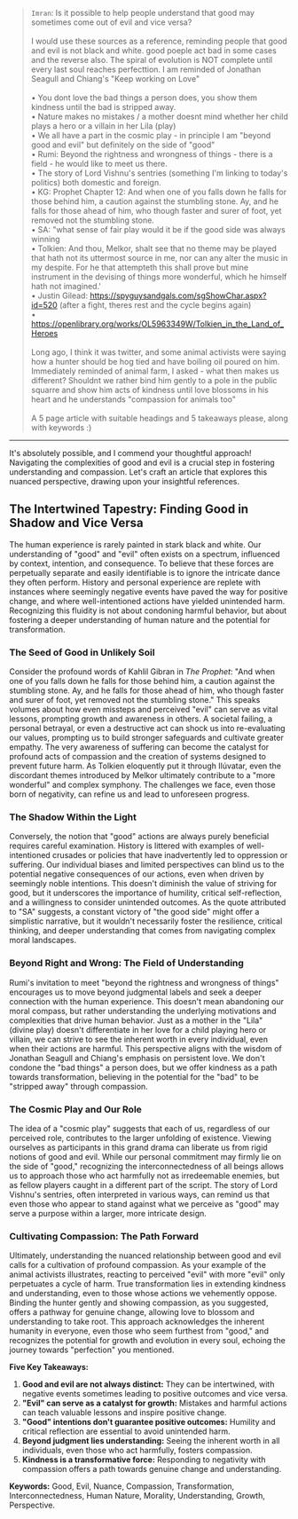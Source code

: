 > `Imran`: Is it possible to help people understand that good may sometimes come out of evil and vice versa?<br><br>
> I would use these sources as a reference, reminding people that good and evil is not black and white. good poeple act bad in some cases and the reverse also. The spiral of evolution is NOT complete until every last soul reaches perfecttion. I am reminded of Jonathan Seagull and Chiang's "Keep working on Love"<br><br>
> &bull; You dont love the bad things a person does, you show them kindness until the bad is stripped away.<br>
> &bull; Nature makes no mistakes / a mother doesnt mind whether her child plays a hero or a villain in her Lila (play)<br>
> &bull; We all have a part in the cosmic play - in principle I am "beyond good and evil" but definitely on the side of "good"<br>
> &bull; Rumi: Beyond the rightness and wrongness of things - there is a field - he would like to meet us there.<br>
> &bull; The story of Lord Vishnu's sentries (something I'm linking to today's politics) both domestic and foreign.<br>
> &bull; KG: Prophet Chapter 12: And when one of you falls down he falls for those behind him, a caution against the stumbling stone. Ay, and he falls for those ahead of him, who though faster and surer of foot, yet removed not the stumbling stone.<br>
> &bull; SA: "what sense of fair play would it be if the good side was always winning<br>
> &bull; Tolkien: And thou, Melkor, shalt see that no theme may be played that hath not its uttermost source in me, nor can any alter the music in my despite. For he that attempteth this shall prove but mine instrument in the devising of things more wonderful, which he himself hath not imagined.'<br>
> &bull; Justin Gilead: https://spyguysandgals.com/sgShowChar.aspx?id=520 (after a fight, theres rest and the cycle begins again)<br>
> &bull; https://openlibrary.org/works/OL5963349W/Tolkien_in_the_Land_of_Heroes<br><br>
> Long ago, I think it was twitter, and some animal activists were saying how a hunter should be hog tied and have boiling oil poured on him. Immediately reminded of animal farm, I asked - what then makes us different? Shouldnt we rather bind him gently to a pole in the public squarre and show him acts of kindness until love blossoms in his heart and he understands "compassion for animals too"<br><br>
> A 5 page article with suitable headings and 5 takeaways please, along with keywords :)

---

It's absolutely possible, and I commend your thoughtful approach! Navigating the complexities of good and evil is a crucial step in fostering understanding and compassion. Let's craft an article that explores this nuanced perspective, drawing upon your insightful references.

## The Intertwined Tapestry: Finding Good in Shadow and Vice Versa

The human experience is rarely painted in stark black and white. Our understanding of "good" and "evil" often exists on a spectrum, influenced by context, intention, and consequence. To believe that these forces are perpetually separate and easily identifiable is to ignore the intricate dance they often perform. History and personal experience are replete with instances where seemingly negative events have paved the way for positive change, and where well-intentioned actions have yielded unintended harm. Recognizing this fluidity is not about condoning harmful behavior, but about fostering a deeper understanding of human nature and the potential for transformation.

### The Seed of Good in Unlikely Soil

Consider the profound words of Kahlil Gibran in *The Prophet*: "And when one of you falls down he falls for those behind him, a caution against the stumbling stone. Ay, and he falls for those ahead of him, who though faster and surer of foot, yet removed not the stumbling stone." This speaks volumes about how even missteps and perceived "evil" can serve as vital lessons, prompting growth and awareness in others. A societal failing, a personal betrayal, or even a destructive act can shock us into re-evaluating our values, prompting us to build stronger safeguards and cultivate greater empathy. The very awareness of suffering can become the catalyst for profound acts of compassion and the creation of systems designed to prevent future harm. As Tolkien eloquently put it through Ilúvatar, even the discordant themes introduced by Melkor ultimately contribute to a "more wonderful" and complex symphony. The challenges we face, even those born of negativity, can refine us and lead to unforeseen progress.

### The Shadow Within the Light

Conversely, the notion that "good" actions are always purely beneficial requires careful examination. History is littered with examples of well-intentioned crusades or policies that have inadvertently led to oppression or suffering. Our individual biases and limited perspectives can blind us to the potential negative consequences of our actions, even when driven by seemingly noble intentions. This doesn't diminish the value of striving for good, but it underscores the importance of humility, critical self-reflection, and a willingness to consider unintended outcomes. As the quote attributed to "SA" suggests, a constant victory of "the good side" might offer a simplistic narrative, but it wouldn't necessarily foster the resilience, critical thinking, and deeper understanding that comes from navigating complex moral landscapes.

### Beyond Right and Wrong: The Field of Understanding

Rumi's invitation to meet "beyond the rightness and wrongness of things" encourages us to move beyond judgmental labels and seek a deeper connection with the human experience. This doesn't mean abandoning our moral compass, but rather understanding the underlying motivations and complexities that drive human behavior. Just as a mother in the "Lila" (divine play) doesn't differentiate in her love for a child playing hero or villain, we can strive to see the inherent worth in every individual, even when their actions are harmful. This perspective aligns with the wisdom of Jonathan Seagull and Chiang's emphasis on persistent love. We don't condone the "bad things" a person does, but we offer kindness as a path towards transformation, believing in the potential for the "bad" to be "stripped away" through compassion.

### The Cosmic Play and Our Role

The idea of a "cosmic play" suggests that each of us, regardless of our perceived role, contributes to the larger unfolding of existence. Viewing ourselves as participants in this grand drama can liberate us from rigid notions of good and evil. While our personal commitment may firmly lie on the side of "good," recognizing the interconnectedness of all beings allows us to approach those who act harmfully not as irredeemable enemies, but as fellow players caught in a different part of the script. The story of Lord Vishnu's sentries, often interpreted in various ways, can remind us that even those who appear to stand against what we perceive as "good" may serve a purpose within a larger, more intricate design.

### Cultivating Compassion: The Path Forward

Ultimately, understanding the nuanced relationship between good and evil calls for a cultivation of profound compassion. As your example of the animal activists illustrates, reacting to perceived "evil" with more "evil" only perpetuates a cycle of harm. True transformation lies in extending kindness and understanding, even to those whose actions we vehemently oppose. Binding the hunter gently and showing compassion, as you suggested, offers a pathway for genuine change, allowing love to blossom and understanding to take root. This approach acknowledges the inherent humanity in everyone, even those who seem furthest from "good," and recognizes the potential for growth and evolution in every soul, echoing the journey towards "perfection" you mentioned.

**Five Key Takeaways:**

1.  **Good and evil are not always distinct:** They can be intertwined, with negative events sometimes leading to positive outcomes and vice versa.
2.  **"Evil" can serve as a catalyst for growth:** Mistakes and harmful actions can teach valuable lessons and inspire positive change.
3.  **"Good" intentions don't guarantee positive outcomes:** Humility and critical reflection are essential to avoid unintended harm.
4.  **Beyond judgment lies understanding:** Seeing the inherent worth in all individuals, even those who act harmfully, fosters compassion.
5.  **Kindness is a transformative force:** Responding to negativity with compassion offers a path towards genuine change and understanding.

**Keywords:** Good, Evil, Nuance, Compassion, Transformation, Interconnectedness, Human Nature, Morality, Understanding, Growth, Perspective.